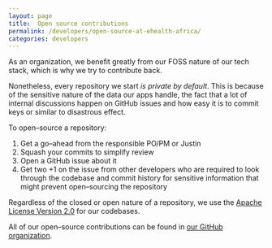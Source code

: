 ```yaml
---
layout: page
title:  Open source contributions
permalink: /developers/open-source-at-ehealth-africa/
categories: developers
---
```


As an organization, we benefit greatly from our FOSS nature of our tech stack, which is why we try to contribute back.

Nonetheless, every repository we start *is private by default*. This is because of the sensitive nature of the data our apps handle, the fact that a lot of internal discussions happen on GitHub issues and how easy it is to commit keys or similar to disastrous effect.

To open–source a repository:

1. Get a go–ahead from the responsible PO/PM or Justin
2. Squash your commits to simplify review
3. Open a GitHub issue about it
4. Get two +1 on the issue from other developers who are required to look through the codebase and commit history for sensitive information that might prevent open–sourcing the repository

Regardless of the closed or open nature of a repository, we use the [Apache License Version 2.0](http://www.apache.org/licenses/LICENSE-2.0) for our codebases.

All of our open–source contributions can be found in [our GitHub organization](https://github.com/ehealthafrica?utf8=%E2%9C%93&query=+only%3Apublic+).